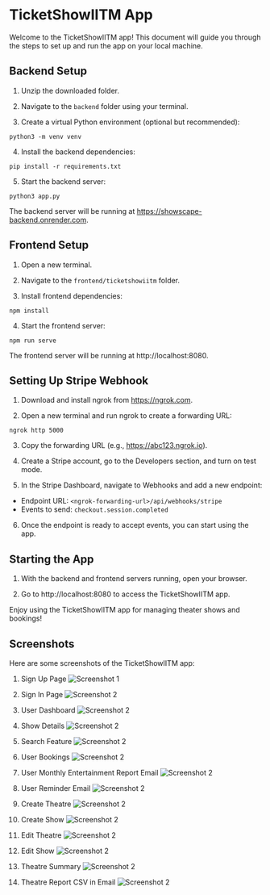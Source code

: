 # TicketShowIITM App

Welcome to the TicketShowIITM app! This document will guide you through the steps to set up and run the app on your local machine.

## Backend Setup

1. Unzip the downloaded folder.

2. Navigate to the `backend` folder using your terminal.

3. Create a virtual Python environment (optional but recommended):

```
python3 -m venv venv
```

4. Install the backend dependencies:

```
pip install -r requirements.txt
```

5. Start the backend server:

```
python3 app.py
```

The backend server will be running at https://showscape-backend.onrender.com.

## Frontend Setup

1. Open a new terminal.

2. Navigate to the `frontend/ticketshowiitm` folder.

3. Install frontend dependencies:

```
npm install
```

4. Start the frontend server:

```
npm run serve
```

The frontend server will be running at http://localhost:8080.

## Setting Up Stripe Webhook

1. Download and install ngrok from https://ngrok.com.

2. Open a new terminal and run ngrok to create a forwarding URL:

```
ngrok http 5000
```

3. Copy the forwarding URL (e.g., https://abc123.ngrok.io).

4. Create a Stripe account, go to the Developers section, and turn on test mode.

5. In the Stripe Dashboard, navigate to Webhooks and add a new endpoint:

- Endpoint URL: `<ngrok-forwarding-url>/api/webhooks/stripe`
- Events to send: `checkout.session.completed`

6. Once the endpoint is ready to accept events, you can start using the app.

## Starting the App

1. With the backend and frontend servers running, open your browser.

2. Go to http://localhost:8080 to access the TicketShowIITM app.

Enjoy using the TicketShowIITM app for managing theater shows and bookings!

## Screenshots

Here are some screenshots of the TicketShowIITM app:

1. Sign Up Page
![Screenshot 1](Screenshots/signUpPage.png)

2. Sign In Page
![Screenshot 2](Screenshots/SignInPage.png)

3. User Dashboard
![Screenshot 2](Screenshots/userDashboard.png)

4. Show Details
![Screenshot 2](Screenshots/showDetails.png)

5. Search Feature
![Screenshot 2](Screenshots/searchFeature.png)

6. User Bookings
![Screenshot 2](Screenshots/userBookings.png)

7. User Monthly Entertainment Report Email
![Screenshot 2](Screenshots/UserMonthlyEntertainmentReport.png)

8. User Reminder Email
![Screenshot 2](Screenshots/User_reminder.png)

9. Create Theatre
![Screenshot 2](Screenshots/CreateTheatre.png)

9. Create Show
![Screenshot 2](Screenshots/CreateShow.png)

9. Edit Theatre
![Screenshot 2](Screenshots/editTheatre.png)

9. Edit Show
![Screenshot 2](Screenshots/editShow.png)

10. Theatre Summary
![Screenshot 2](Screenshots/theatreSummary.png)

11. Theatre Report CSV in Email
![Screenshot 2](Screenshots/TheatreReportInCSV.png)